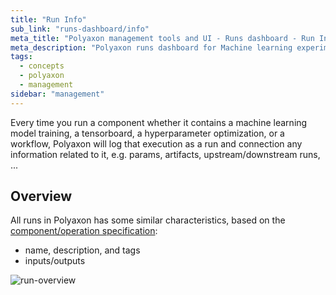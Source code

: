 ```yaml
---
title: "Run Info"
sub_link: "runs-dashboard/info"
meta_title: "Polyaxon management tools and UI - Runs dashboard - Run Info"
meta_description: "Polyaxon runs dashboard for Machine learning experiment tracking and visualizations."
tags:
  - concepts
  - polyaxon
  - management
sidebar: "management"
---
```


Every time you run a component whether it contains a machine learning model training, a tensorboard, a hyperparameter optimization, or a workflow,
Polyaxon will log that execution as a run and connection any information related to it, e.g. params, artifacts, upstream/downstream runs, ...

## Overview

All runs in Polyaxon has some similar characteristics, based on the [component/operation specification](/docs/core/specification/):
   * name, description, and tags
   * inputs/outputs

![run-overview](../../../../content/images/dashboard/runs/overview.png)
